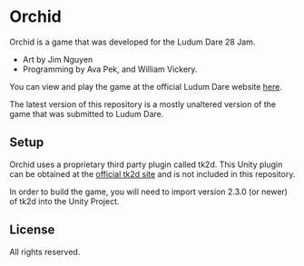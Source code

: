 Orchid
======

Orchid is a game that was developed for the Ludum Dare 28 Jam.

* Art by Jim Nguyen
* Programming by Ava Pek, and William Vickery. 

You can view and play the game at the official Ludum Dare website  [here](http://www.ludumdare.com/compo/ludum-dare-28/?action=preview&uid=15471).

The latest version of this repository is a mostly unaltered version of the game that was submitted to Ludum Dare.


Setup
-----

Orchid uses a proprietary third party plugin called tk2d. This Unity plugin can be obtained at the [official tk2d site](http://www.unikronsoftware.com/2dtoolkit/) and is not included in this repository.

In order to build the game, you will need to import version 2.3.0 (or newer) of tk2d into the Unity Project.


License
-------

All rights reserved.
